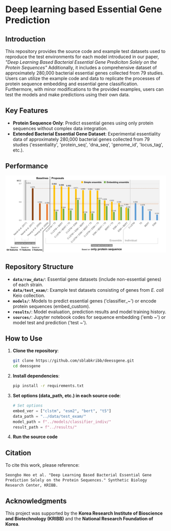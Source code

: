 # Deep learning based Essential Gene Prediction

## Introduction
This repository provides the source code and example test datasets used to reproduce the test environments for each model introduced in our paper, *"Deep Learning Based Bacterial Essential Gene Prediciton Solely on the Protein Sequences"* Additionally, it includes a comprehensive dataset of approximately 280,000 bacterial essential genes collected from 79 studies. Users can utilize the example code and data to replicate the processes of protein sequence embedding and essential gene classification. Furthermore, with minor modifications to the provided examples, users can test the models and make predictions using their own data.

## Key Features

- **Protein Sequence Only**: Predict essential genes using only protein sequences without complex data integration.
- **Extended Bacterial Essential Gene Dataset**: Experimental essentiality data of approximately 280,000 bacterial genes collected from 79 studies ('essentiality', 'protein_seq', 'dna_seq', 'genome_id', 'locus_tag', etc.).

## Performance

![performance](performance.png)

## Repository Structure

- **`data/raw_data/`**: Essential gene datasets (include non-essential genes) of each strain.
- **`data/test_exam/`**: Example test datasets consisting of genes from *E. coli* Keio collection.
- **`models/`**: Models to predict essential genes ('classifier_~') or encode protein sequences (embed_custom).
- **`results/`**: Model evaluation, prediction results and model training history.
- **`sources/`**: Jupyter notebook codes for sequence embedding ('emb ~') or model test and prediction ('test ~').

## How to Use

1. **Clone the repository**:
   ```bash
   git clone https://github.com/sblabkribb/deessgene.git
   cd deessgene
   ```

2. **Install dependencies**:
   ```bash
   pip install -r requirements.txt
   ```

3. **Set options (data_path, etc.) in each source code**:
   ```python
   # Set options
   embed_ver = ["clstm", "esm2", "bert", "t5"]
   data_path = "../data/test_exam/"
   model_path = f"../models/classifier_indiv/"
   result_path = f"../results/"
   ```
4. **Run the source code**


## Citation

To cite this work, please reference:
```
Seongbo Heo et al. "Deep Learning Based Bacterial Essential Gene Prediction Solely on the Protein Sequences." Synthetic Biology Research Center, KRIBB.
```

## Acknowledgments

This project was supported by the **Korea Research Institute of Bioscience and Biotechnology (KRIBB)** and the **National Research Foundation of Korea**.

